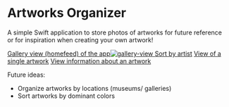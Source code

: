 # Artworks Organizer

A simple Swift application to store photos of artworks for future reference or for inspiration when creating your own artwork! 

[Gallery view (homefeed) of the app![gallery-view](https://user-images.githubusercontent.com/47307668/150103112-327dd459-3e7c-41b7-9763-fabe6e842344.PNG)
](./gallery-view.png)
[Sort by artist](./by-artist-view.png)
[View of a single artwork](./artwork-view.png)
[View information about an artwork](./artwork-info-view.png)


Future ideas:  
- Organize artworks by locations (museums/ galleries)
- Sort artworks by dominant colors

